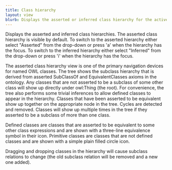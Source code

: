 ```yaml
---
title: Class hierarchy
layout: view
blurb: Displays the asserted or inferred class hierarchy for the active ontologies.
---
```

Displays the asserted and inferred class hierarchies.  The asserted class hierarchy is visible by default.  To switch to the asserted hierarchy either select "Asserted" from the drop-down or press 'a' when the hierarchy has the focus.  To switch to the inferred hierarchy either select "Inferred" from the drop-down or press 'i' when the hierarchy has the focus.

The asserted class hierarchy view is one of the primary navigation devices for named OWL classes. The tree shows the subclass hierarchy that is derived from asserted SubClassOf and EquivalentClasses axioms in the ontology. Any classes that are not asserted to be a subclass of some other class will show up directly under owl:Thing (the root). For convenience, the tree also performs some trivial inferences to allow defined classes to appear in the hierarchy. Classes that have been asserted to be equivalent show up together on the appropriate node in the tree. Cycles are detected and removed. Classes will show up multiple times in the tree if they asserted to be a subclass of more than one class.

Defined classes are classes that are asserted to be equivalent to some other class expressions and are shown with a three-line equivalence symbol in their icon.
Primitive classes are classes that are not defined classes and are shown with a simple plain filled circle icon.

Dragging and dropping classes in the hierarchy will cause subclass relations to change (the old subclass relation will be removed and a new one added).
